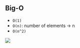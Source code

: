 ## Big-O
- `O(1)`
- `O(n)`: number of elements -> n
- `O(n^2)`

![](https://cdn-media-1.freecodecamp.org/images/1*KfZYFUT2OKfjekJlCeYvuQ.jpeg)